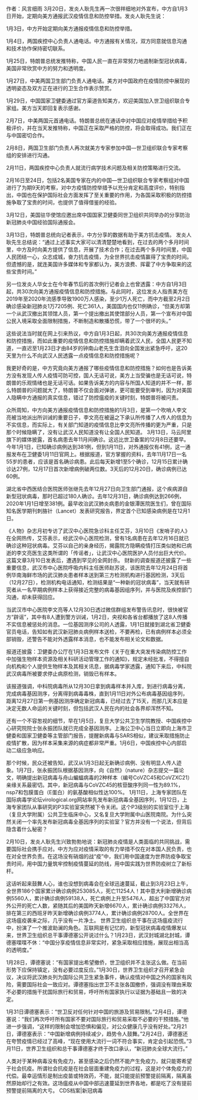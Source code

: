 作者：风言细雨 3月20日，发炎人耿先生再一次很祥细地对外宣布，中方自1月3日开始，定期向美方通报武汉疫情信息和防控举措。发炎人耿先生说：

1月3日，中方开始定期向美方通报疫情信息和防控举措。

1月4日，两国疾控中心负责人通电话。中方通报有关情况，双方同意就信息沟通和技术协作保持密切联系。

1月25日，特朗普总统发推特称，中国人民一直在非常努力地遏制新型冠状病毒，美国非常欣赏中方的努力和透明度。

1月27日，中美两国卫生部门负责人通电话。美方对中国政府在疫情防控中展现的透明姿态及双方正在进行的卫生合作表示赞赏。

1月29日，中国国家卫健委通过官方渠道告知美方，欢迎美国加入世卫组织联合专家组。美方当天即回复表示感谢。

2月7日，中美两国元首通电话。特朗普总统在通话中对中国应对疫情举措给予积极评价，并在当天发推特称，中国正在采取严格的防控，将会取得成功。我们正在与中国密切合作。

2月8日，两国卫生部门负责人再次就美方专家参加中国—世卫组织联合专家考察组的安排进行沟通。

2月11日，两国疾控中心负责人就流行病学技术问题及相关防控策略进行交流。

2月16日至24日，包括2名美国专家在内的中国—世卫组织联合专家考察组对中国进行了为期9天的考察，对中方疫情防控举措予以充分肯定和高度评价，特别指出，中国也在保护国际社会方面发挥了至关重要的作用，为各国采取积极的防控措施争取了宝贵的时间，也提供了值得借鉴的经验。

3月12日，美国驻华使馆应邀出席中国国家卫健委同世卫组织共同举办的分享防治新冠肺炎中国经验国际通报会。

3月13日，特朗普总统向记者表示，中方分享的数据有助于美方抗击疫情。 发炎人耿先生总结说：“通过上述事实大家可以清清楚楚地看到，在过去的两个多月时间里，中方及时向美方提供了信息，开展了技术合作；在过去两个多月时间里，中国人民团结一心，众志成城，奋力抗击疫情，为全世界抗击疫情赢得了宝贵的时间。但遗憾的是，就连美国许多媒体和专家都认为，美方浪费、挥霍了中方争取来的这些宝贵时间。”

另一位发炎人华女士在今年春节后的首次例行记者会上也曾透露：中方自1月3日起，共30次向美方通报疫情信息和防控措施。与此同时，这位发炎人指责美方在2019年至2020年流感季导致1900万人感染，至少1万人死亡，而中方截至2月2日确诊感染新冠肺炎1万7205例、死亡361人，美国国内也仅11例确诊，“但美方却第一个从武汉撤出其领馆人员，第一个提出撤出其使馆部分人员，第一个宣布对中国公民入境采取全面限制措施，不断制造和散播恐慌，带了一个很坏的头。”

这些说法当时就在网上引来热议，中方自1月3日起，共30次向美方通报疫情信息和防控措施，而如此重要的疫情信息和防控措施却瞒着武汉人民，全国人民更不知道，一直迟至1月23日才由84岁的钟南山老先生含泪向全国发出紧急呼吁，这20天里为什么不向武汉人民透露一点疫情信息和防控措施呢？

我更好奇的是，中方究竟向美方通报了哪些疫情信息和防控措施？如何也是告诉美方没有发现人传人疫情可防可控，国人无话可说，美方上当受骗也是无话可说，特朗普的乐观情绪也是无话可话。如果告诉美方的内容与所国人知道的并不一样，那么特朗普的问题就大了，特朗普不仅会面对弹骇，更可能要受到审判，因为对美国人隐瞒中方通报的真实信息，错过了防控瘟疫的关键时刻，特朗普将被问责。

众所周知，中方向美方通报疫情信息和防控措施的1月3日，是第一个吹哨人李文亮被当地派出所训诫的重要日子，李文亮在被逼之下承认所传播了人传人的信息为不实信息，而实际上，有关部门知道的疫情信息比李文亮所传播的更为严重，只是那个时候隐瞒了，没有让武汉人民知道没有让全国人民知道。 3月13日，马云阿里旗下的媒体披露，首名病患去年11月间确诊。这远比世卫备案的12月8日还要早。今年1月1日，已知确诊病例达到381例，但到1月11日，对外通报仅有41例，这一通报发布在卫健委1月11日官网上。根据报道，官方掌握的资料，去年11月17日一名55岁的患者，应该是首名确诊病患。此后每天新增1至5个确诊，12月15日累计确诊达27例，12月17日首次新增病例破两位数。3天后的12月20日，确诊病例已达60例。

湖北省中西医结合医院医师张继先去年12月27日向卫生部门通报，这个疾病源自新型冠状病毒，那时已超过180人确诊。去年12月31日，确诊病例达到266例，2020年1月1日增至381例。最早收治武汉肺炎病患的金银潭医院医生们，曾在国际知名医学期刊刺胳针（Lancet）发表研究报告，界定首个已知感染病例是在12月1日。

《人物》杂志月初专访了武汉中心医院急诊科主任艾芬，3月10日《发哨子的人》在全网热传，艾芬表示，经武汉中心医院检测，曾有1名病患在去年12月16日就已确诊这种冠状病毒。艾芬以自己的亲身经历，揭露院方隐瞒疫情打压类似她和已病逝的李文亮医生这类所谓的「传谣者」，让武汉中心医院医护人员付出巨大代价。这篇文章3月10日发表后，遭遇到罕见的全网封杀。 财新的调查报道还披露了一些重要信息，武汉市中心医院呼吸内科主任医师赵苏说，该医院去年12月24日将首例华南海鲜市场的武汉肺炎患者样本送到第三方检测机构进行基因检测，3天后（12月27日），检测机构电话通知，检测结果是“一种新的冠状病毒”，当天就有研究者从一名早期病例样本上获得接近完整的病毒基因组序列，并与医院及疾控部门沟通，却未获得回应。

当武汉市中心医院李文亮等人12月30日透过微信群组发布警告讯息时，很快被官方“辟谣”，其中有8人遭到警方训诫，1月2日，央视和各省台都播放了这8人传播不实信息被惩处的消息。一位基因测序公司的人透露，1月1日就接到湖北省卫健委官员电话，告知如有武汉新冠肺炎病例样本送检，不要再检，已有病例样本必须全部销毁，还警告不能对外透露样本消息，也不能发布相关论文和数据。

报道还披露：卫健委办公厅在1月3日发布文件《关于在重大突发传染病防控工作中加强生物样本资源及相关科研活动管理工作的通知》，规定未经批准，不得擅自向机构和个人提供生物样本及其相关讯息，据病毒学家透露，通知下来后，中科院武汉病毒所被要求停止病原检测，销毁已有样本。

该报道强调，中科院病毒所从12月30日拿到病毒样本并入库，到进行病毒分离，完成病毒基因测序，分离得到病毒毒株，直到1月11日对外公布病毒基因组序列，距离12月27日第一例基因测序确定新冠病毒，已经过去了15天，而那几天本应是决定无数人命运的关键时刻，但包括武汉人民在内的社会各界却浑然不知。

还有一个不容怱视的细节，早在1月5日，复旦大学公共卫生学院教授、中国疾控中心研究院院士张永振团队就已完成全基因测序。上海公卫中心当日立即向上海市卫健委和国家卫健委等主管部门报告，提醒新病毒与SARS相似，建议釆取措施防止疫情扩散，因为样本采集来源的病症都非常严重。1月6日，中国疾控中心内部启动二级应急响应。

那个时候，民众还被告知，武汉从1月3日起无新确诊病例、没有明显人传人迹象。1月7日，张永振团队根据基因测序，向《自然》（nature）杂志提交一篇论文，明确提出新冠病毒与舟山蝙蝠病毒的2种样本（编号CoVZC45和CoVZXC21）亲缘关系最密切。其中，新冠病毒与CoVZC45的核苷酸序列同一性为89.1%，nsp7和包膜蛋白（E蛋白）的氨基酸相似性达100%。 1月11日，上海专家团队在国际病毒学论坛virological.org网站率先发布新冠病毒全基因序列，1月12日，上海专家团队从事研究的P3实验室突然被下令关闭。这个P3级别的实验室位于上海（复旦大学附属）公共卫生临床中心，又名复旦大学附属中山医院南院。为什么突然关闭一个率先发布新冠病毒全基因序列的实验室？官方并没有一个说法，但背后隐含着什么秘密？

2月10日，发炎人耿先生兴致勃勃地说：新冠肺炎疫情是人类面临的共同挑战，需要国际社会携手应对。中方为应对疫情采取的有力举措不仅在对本国人民负责，也在对全世界负责。在这场没有硝烟的战“疫”中，我们用中国速度为世界防疫争取宝贵时间，用中国力量筑牢控制疫情蔓延的防线，用中国实践为世界防疫树立了新标杆。

这话听起来鼓舞人心，谁也没想到病毒会在全球迅速蔓延，截止到3月23日上午，全世界186个国家累计确诊病例253085人，死亡11254人！其中意大利新增确诊病例5560人，累计确诊病例59138人，死亡病例上升至5476人，超出了中国官方对外公开的死亡人数，紧随其后的美国昨天新增6670人，累计确诊病例33276人，排在第三的西班牙昨天新增确诊病例3774人，累计确诊病例28700人。全世界在这场瘟疫袭来之际，几乎没有一片净土。 世界卫生组织总干事在这场瘟疫流行中，扮演了一个推波助澜的角色。互联网是有记忆的，新型冠状病毒疫情爆发以来，世界卫生组织总干事谭德塞公开说过什么？1月23日，武汉封城湖北封城，谭德塞喋喋不休：“中国分享疫情信息非常实时，紧急采取相应措施，展现出相当高的透明度。”

1月28日，谭德塞说：“有国家提出希望撤侨，世卫组织并不主张这么做。在当前形势下应保持镇定，没有必要过度反应。”1月30日，世界卫生组织才召开紧急会议，决议将武汉肺炎列为国际公共卫生紧急事件，确认疫情对中国之外的国家有风险，需要国际社会一致应对。谭德塞指出世卫不主张各国撤侨，强调没有理由釆取不必要的措施干扰国际旅行和贸易，呼吁所有国家执行以证据为基础且一致的决定。

1月31日谭德塞表示：“世卫反对任何针对中国的旅游及贸易限制。”2月4日，谭德塞说：“我们再次呼吁所有国家不要对国际旅行和贸易采取不必要的干预措施。”他进一步强调，“这样的限制会增加恐惧和偏见，对公众健康几乎没有好处。”2月21日，谭德塞表示：“中国新增病例持续减少，趋势令人鼓舞。”2月24日，谭德塞还在夸赞疫情已经过了高峰，“现在使用大流行一词不符合事实，肯定会引起恐慌。”3月11日，世界卫生组织和总干事谭德塞才终于改口承认，“新冠肺炎全球大流行。”

人类对于某种病毒没有免疫力，甚至感染之后仍然不能产生免疫力，就只能寄希望于社会抗疫。所谓社会抗疫是在社会层面重建免疫力的过程，这是对个体免疫力的代偿。最幸运情形是制出疫苗或特效药，不能，就只能提前预警提前隔离，隔离虽然原始却行之有效。这场瘟疫从中国中部迅速蔓延到世界各地，都是吃了没有提前预警提前隔离的大亏。 CDS档案|新冠病毒


